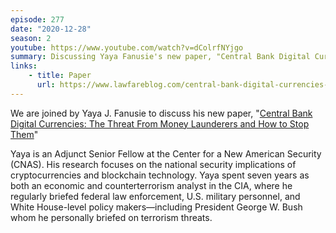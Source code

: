 ```yaml
---
episode: 277
date: "2020-12-28"
season: 2
youtube: https://www.youtube.com/watch?v=dColrfNYjgo
summary: Discussing Yaya Fanusie's new paper, "Central Bank Digital Currencies"
links:
    - title: Paper
      url: https://www.lawfareblog.com/central-bank-digital-currencies-threat-money-launderers-and-how-stop-them
---
```

We are joined by Yaya J. Fanusie to discuss his new paper, "[Central Bank
Digital Currencies: The Threat From Money Launderers and How to Stop
Them][paper]"

Yaya is an Adjunct Senior Fellow at the Center for a New American Security
(CNAS). His research focuses on the national security implications of
cryptocurrencies and blockchain technology. Yaya spent seven years as both an
economic and counterterrorism analyst in the CIA, where he regularly briefed
federal law enforcement, U.S. military personnel, and White House-level policy
makers—including President George W. Bush whom he personally briefed on
terrorism threats.

[paper]: https://www.lawfareblog.com/central-bank-digital-currencies-threat-money-launderers-and-how-stop-them
